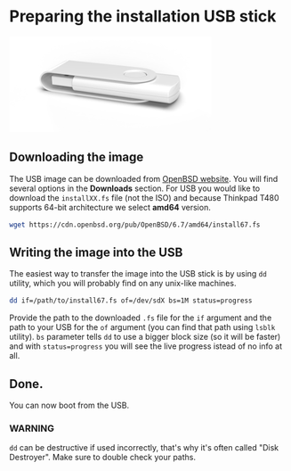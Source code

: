 # Preparing the installation USB stick

![](00-usb.png)

## Downloading the image

The USB image can be downloaded from [OpenBSD website](https://www.openbsd.org/). 
You will find several options in the **Downloads** section. 
For USB you would like to download the `installXX.fs` file (not the ISO) and because Thinkpad T480 supports 64-bit architecture we select **amd64** version.

```sh
wget https://cdn.openbsd.org/pub/OpenBSD/6.7/amd64/install67.fs
```

## Writing the image into the USB

The easiest way to transfer the image into the USB stick is by using `dd` utility, which you will probably find on any unix-like machines.

```sh
dd if=/path/to/install67.fs of=/dev/sdX bs=1M status=progress
```

Provide the path to the downloaded `.fs` file for the `if` argument and the path to your USB for the `of` argument (you can find that path using `lsblk` utility).
`bs` parameter tells `dd` to use a bigger block size (so it will be faster) and with `status=progress` you will see the live progress istead of no info at all.


## Done.

You can now boot from the USB.


### WARNING

`dd` can be destructive if used incorrectly, that's why it's often called "Disk Destroyer". 
Make sure to double check your paths.
